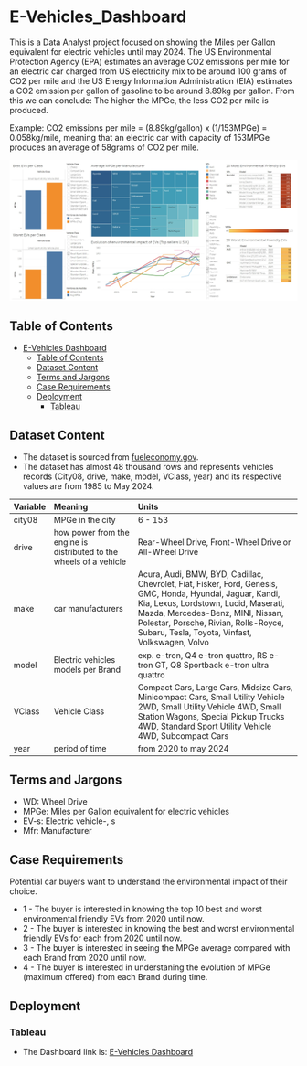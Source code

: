 # E-Vehicles_Dashboard

This is a Data Analyst project focused on showing the Miles per Gallon equivalent for electric vehicles until may 2024.
The US Environmental Protection Agency (EPA) estimates an average CO2 emissions per mile for an electric car charged from US electricity mix to be around 100 grams of CO2 per mile and the US Energy Information Administration (EIA) estimates a CO2 emission per gallon of gasoline to be around 8.89kg per gallon. From this we can conclude: The higher the MPGe, the less CO2 per mile is produced.

Example:
CO2 emissions per mile = (8.89kg/gallon) x (1/153MPGe) = 0.058kg/mile, meaning that an electric car with capacity of 153MPGe produces an average of 58grams of CO2 per mile.



![Dashboard](/Dashboard_e-vehicles.jpg)

## Table of Contents

- [E-Vehicles Dashboard](#e-vehicles-dashboard)
  - [Table of Contents](#table-of-contents)
  - [Dataset Content](#dataset-content)
  - [Terms and Jargons](#terms-and-jargons)
  - [Case Requirements](#case-requirements)
  - [Deployment](#deployment)
    - [Tableau](#tableau)

## Dataset Content

- The dataset is sourced from [fueleconomy.gov](https://www.fueleconomy.gov/feg/ws/index.shtml#ft11).
- The dataset has almost 48 thousand rows and represents vehicles records (City08, drive, make, model, VClass, year) and its respective values are from 1985 to May 2024.

|Variable|Meaning|Units|
|:----|:----|:----|
|city08|MPGe in the city|6 - 153|
|drive|how power from the engine is distributed to the wheels of a vehicle|Rear-Wheel Drive, Front-Wheel Drive or All-Wheel Drive|
|make|car manufacturers|Acura, Audi, BMW, BYD, Cadillac, Chevrolet, Fiat, Fisker, Ford, Genesis, GMC, Honda, Hyundai, Jaguar, Kandi, Kia, Lexus, Lordstown, Lucid, Maserati, Mazda, Mercedes-Benz, MINI, Nissan, Polestar, Porsche, Rivian, Rolls-Royce, Subaru, Tesla, Toyota, Vinfast, Volkswagen, Volvo|
|model|Electric vehicles models per Brand|exp. e-tron, Q4 e-tron quattro, RS e-tron GT, Q8 Sportback e-tron ultra quattro |
|VClass|Vehicle Class|Compact Cars, Large Cars, Midsize Cars, Minicompact Cars, Small Utility Vehicle 2WD, Small Utility Vehicle 4WD, Small Station Wagons, Special Pickup Trucks 4WD, Standard Sport Utility Vehicle 4WD, Subcompact Cars|
|year|period of time|from 2020 to may 2024|

## Terms and Jargons

- WD: Wheel Drive
- MPGe: Miles per Gallon equivalent for electric vehicles
- EV-s: Electric vehicle-, s
- Mfr: Manufacturer
  
## Case Requirements

Potential car buyers want to understand the environmental impact of their choice.

- 1 - The buyer is interested in knowing the top 10 best and worst environmental friendly EVs from 2020 until now.
- 2 - The buyer is interested in knowing the best and worst environmental friendly EVs for each from 2020 until now.
- 3 - The buyer is interested in seeing the MPGe average compared with each Brand from 2020 until now.
- 4 - The buyer is interested in understaning the evolution of MPGe (maximum offered) from each Brand during time.

## Deployment

### Tableau

- The Dashboard link is: [E-Vehicles Dashboard](https://public.tableau.com/app/profile/andres.garcia3623/viz/EnvironmentalImpactofE-VehiclesmeasuredonMPGe/Dashboard1)
